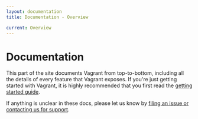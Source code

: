 ```yaml
---
layout: documentation
title: Documentation - Overview

current: Overview
---
```

# Documentation

This part of the site documents Vagrant from top-to-bottom, including
all the details of every feature that Vagrant exposes. If you're just
getting started with Vagrant, it is highly recommended that you first
read the [getting started guide](/docs/getting-started/index.html).

If anything is unclear in these docs, please let us know by
[filing an issue or contacting us for support](/support.html).
